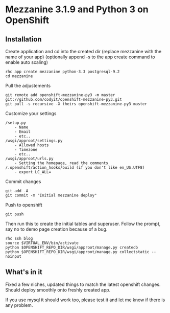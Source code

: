 Mezzanine 3.1.9 and Python 3 on OpenShift
=========================================

Installation
------------

Create application and cd into the created dir
(replace mezzanine with the name of your app)
(optionally append -s to the app create command to enable auto scaling)

    rhc app create mezzanine python-3.3 postgresql-9.2
    cd mezzanine
    
Pull the adjustements

    git remote add openshift-mezzanine-py3 -m master git://github.com/codyit/openshift-mezzanine-py3.git
    git pull -s recursive -X theirs openshift-mezzanine-py3 master
        
Customize your settings

    /setup.py
        - Name
        - Email
        - etc..
    /wsgi/approot/settings.py
        - Allowed hosts
        - Timezone
        - etc..
    /wsgi/approot/urls.py
        - Setting the homepage, read the comments
    /.openshift/action_hooks/build (if you don't like en_US.UTF8)
        - export LC_ALL=

Commit changes

    git add -A
    git commit -m "Initial mezzanine deploy"
    
Push to openshift 

    git push
    
Then run this to create the initial tables and superuser. Follow the prompt, say no to demo page creation because of a bug.

    rhc ssh blog 
    source $VIRTUAL_ENV/bin/activate
    python $OPENSHIFT_REPO_DIR/wsgi/approot/manage.py createdb
    python $OPENSHIFT_REPO_DIR/wsgi/approot/manage.py collectstatic --noinput


What's in it
------------
Fixed a few niches, updated things to match the latest openshift changes.
Should deploy smoothly onto freshly created app.

If you use mysql it should work too, please test it and let me know if there is any problem.
